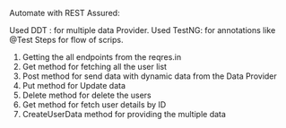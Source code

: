 Automate with REST Assured:

Used DDT : for multiple data Provider.
Used TestNG: for annotations like @Test
Steps for flow of scrips.
1. Getting the all endpoints from the reqres.in
2. Get method for fetching all the user list
3. Post method for send data with dynamic data from the Data Provider
4. Put method for Update data 
5. Delete method for delete the users
6. Get method for fetch user details by ID
7. CreateUserData method for providing the multiple data
